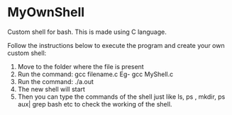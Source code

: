 # MyOwnShell
Custom shell for bash. This is made using C language.

Follow the instructions below to execute the program and create your own custom shell:

1. Move to the folder where the file is present
2. Run the command: gcc filename.c Eg- gcc MyShell.c
3. Run the command: ./a.out
4. The new shell will start
5. Then you can type the commands of the shell just like ls, ps , mkdir, ps aux| grep bash etc to check the working of the shell.


